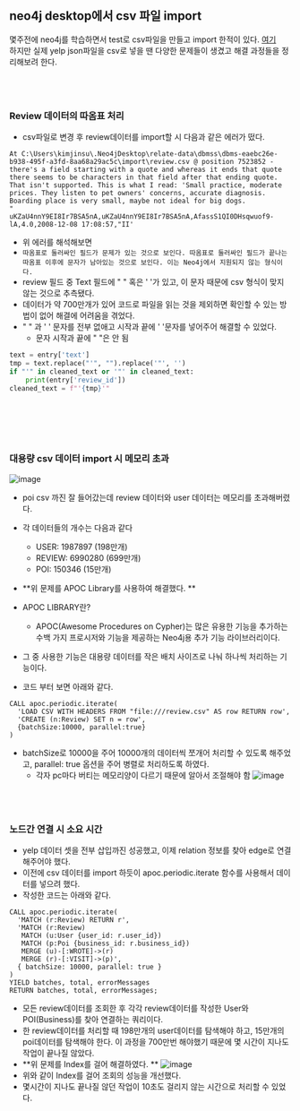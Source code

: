 ## neo4j desktop에서 csv 파일 import
몇주전에 neo4j를 학습하면서 test로 csv파일을 만들고 import 한적이 있다. [여기](https://github.com/dgjinsu/POISON_Docs/blob/main/neo4j/Neo4j.md) <br>
하지만 실제 yelp json파일을 csv로 넣을 땐 다양한 문제들이 생겼고 해결 과정들을 정리해보려 한다. 
<br><br><br><br>

### Review 데이터의 따옴표 처리
 - csv파일로 변경 후 review데이터를 import할 시 다음과 같은 에러가 떴다. 
 ```
At C:\Users\kimjinsu\.Neo4jDesktop\relate-data\dbmss\dbms-eaebc26e-b938-495f-a3fd-8aa68a29ac5c\import\review.csv @ position 7523852 -  there's a field starting with a quote and whereas it ends that quote there seems to be characters in that field after that ending quote. That isn't supported. This is what I read: 'Small practice, moderate prices. They listen to pet owners' concerns, accurate diagnosis. Boarding place is very small, maybe not ideal for big dogs.
"
uKZaU4nnY9EI8Ir7BSA5nA,uKZaU4nnY9EI8Ir7BSA5nA,AfassS1QI0DHsqwuof9-lA,4.0,2008-12-08 17:08:57,"II'
```
- 위 에러를 해석해보면
- `따옴표로 둘러싸인 필드가 문제가 있는 것으로 보인다. 따옴표로 둘러싸인 필드가 끝나는 따옴표 이후에 문자가 남아있는 것으로 보인다. 이는 Neo4j에서 지원되지 않는 형식이다.`
- review 필드 중 Text 필드에 " " 혹은 ' '가 있고, 이 문자 때문에 csv 형식이 맞지 않는 것으로 추측됐다.
- 데이터가 약 700만개가 있어 코드로 파일을 읽는 것을 제외하면 확인할 수 있는 방법이 없어 해결에 어려움을 겪었다.
- " " 과 ' ' 문자를 전부 없애고 시작과 끝에 ' '문자를 넣어주어 해결할 수 있었다.
  - 문자 시작과 끝에 " "은 안 됨
``` python
text = entry['text']
tmp = text.replace("'", "").replace('"', '')
if "'" in cleaned_text or '"' in cleaned_text:
    print(entry['review_id'])
cleaned_text = f"'{tmp}'"
```
<br><br><br><br>


### 대용량 csv 데이터 import 시 메모리 초과
![image](https://github.com/dgjinsu/POISON_Docs/assets/97269799/a511e547-ee51-4de1-b833-7e60dfa1dcd1)
- poi csv 까진 잘 들어갔는데 review 데이터와 user 데이터는 메모리를 초과해버렸다.
- 각 데이터들의 개수는 다음과 같다
  - USER: 1987897 (198만개)
  - REVIEW: 6990280 (699만개)
  - POI: 150346 (15만개)

- **위 문제를 APOC Library를 사용하여 해결했다. **
- APOC LIBRARY란?
  - APOC(Awesome Procedures on Cypher)는 많은 유용한 기능을 추가하는 수백 가지 프로시저와 기능을 제공하는 Neo4j용 추가 기능 라이브러리이다.
- 그 중 사용한 기능은 대용량 데이터를 작은 배치 사이즈로 나눠 하나씩 처리하는 기능이다.
- 코드 부터 보면 아래와 같다.
```
CALL apoc.periodic.iterate(
  'LOAD CSV WITH HEADERS FROM "file:///review.csv" AS row RETURN row',
  'CREATE (n:Review) SET n = row',
  {batchSize:10000, parallel:true}
)
```
- batchSize로 10000을 주어 10000개의 데이터씩 쪼개어 처리할 수 있도록 해주었고, parallel: true 옵션을 주어 병렬로 처리하도록 하였다.
  - 각자 pc마다 버티는 메모리양이 다르기 때문에 알아서 조절해야 함
![image](https://github.com/dgjinsu/POISON_Docs/assets/97269799/196637bb-9524-47a3-a241-084555a25e48)
<br><br><br><br>


### 노드간 연결 시 소요 시간
- yelp 데이터 셋을 전부 삽입까진 성공했고, 이제 relation 정보를 찾아 edge로 연결해주어야 했다.
- 이전에 csv 데이터를 import 하듯이 apoc.periodic.iterate 함수를 사용해서 데이터를 넣으려 했다.
- 작성한 코드는 아래와 같다.
```
CALL apoc.periodic.iterate(
  'MATCH (r:Review) RETURN r',
  'MATCH (r:Review)
   MATCH (u:User {user_id: r.user_id})
   MATCH (p:Poi {business_id: r.business_id})
   MERGE (u)-[:WROTE]->(r)
   MERGE (r)-[:VISIT]->(p)',
  { batchSize: 10000, parallel: true }
)
YIELD batches, total, errorMessages
RETURN batches, total, errorMessages;
```
- 모든 review데이터를 조회한 후 각각 review데이터를 작성한 User와 POI(Business)를 찾아 연결하는 쿼리이다.
- 한 review데이터를 처리할 때 198만개의 user데이터를 탐색해야 하고, 15만개의 poi데이터를 탐색해야 한다. 이 과정을 700만번 해야했기 때문에 몇 시간이 지나도 작업이 끝나질 않았다.
- **위 문제를 Index를 걸어 해결하였다. **
![image](https://github.com/dgjinsu/POISON_Docs/assets/97269799/eeea0127-b733-48a3-812f-34ffc5d701f4)
- 위와 같이 Index를 걸어 조회의 성능을 개선했다.
- 몇시간이 지나도 끝나질 않던 작업이 10초도 걸리지 않는 시간으로 처리할 수 있었다.
